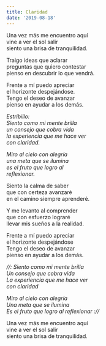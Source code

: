 ```yaml
---
title: Claridad
date: '2019-08-18'
---
```

Una vez más me encuentro aquí   
vine a ver el sol salir   
siento una brisa de tranquilidad.   
  
Traigo ideas que aclarar   
preguntas que quiero contestar   
pienso en descubrir lo que vendrá.   
  
Frente a mí puedo apreciar   
el horizonte despejándose.   
Tengo el deseo de avanzar   
pienso en ayudar a los demás.   
  
*Estribillo:*  
*Siento como mi mente brilla*   
*un consejo que cobra vida*   
*la experiencia que me hace ver*   
*con claridad.*   
  
*Miro al cielo con alegría*   
*una meta que se ilumina*   
*es el fruto que logro al*   
*reflexionar.*   
  
Siento la calma de saber  
que con certeza avanzaré  
en el camino siempre aprenderé.  
   
Y me levanto al comprender   
que con esfuerzo lograré  
llevar mis sueños a la realidad.   
  
Frente a mí puedo apreciar  
el horizonte despejándose   
Tengo el deseo de avanzar   
pienso en ayudar a los demás.   
  
*//: Siento como mi mente brilla*   
*Un consejo que cobra vida*  
*La experiencia que me hace ver*   
*con claridad*   
  
*Miro al cielo con alegría*   
*Una meta que se ilumina*   
*Es el fruto que logro al reflexionar ://*   
  
Una vez más me encuentro aquí   
vine a ver el sol salir  
siento una brisa de tranquilidad.   
  